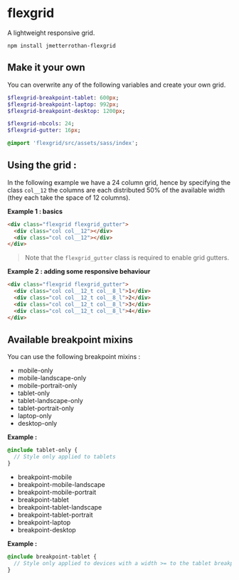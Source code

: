 # flexgrid
A lightweight responsive grid.

`npm install jmetterrothan-flexgrid`

## Make it your own

You can overwrite any of the following variables and create your own grid.

```sass
$flexgrid-breakpoint-tablet: 600px;
$flexgrid-breakpoint-laptop: 992px;
$flexgrid-breakpoint-desktop: 1200px;

$flexgrid-nbcols: 24;
$flexgrid-gutter: 16px;

@import 'flexgrid/src/assets/sass/index';
```

## Using the grid :

In the following example we have a 24 column grid, hence by specifying the class `col__12` the columns are each distributed 50% of the available width (they each take the space of 12 columns).

**Example 1 : basics**
```html
<div class="flexgrid flexgrid_gutter">
  <div class="col col__12"></div>
  <div class="col col__12"></div>
</div>
 ```
  
 > Note that the `flexgrid_gutter` class is required to enable grid gutters.

**Example 2 : adding some responsive behaviour**

```html
<div class="flexgrid flexgrid_gutter">
  <div class="col col__12_t col__8_l">1</div>
  <div class="col col__12_t col__8_l">2</div>
  <div class="col col__12_t col__8_l">3</div>
  <div class="col col__12_t col__8_l">4</div>
</div>
 ```

## Available breakpoint mixins

You can use the following breakpoint mixins :

- mobile-only
- mobile-landscape-only
- mobile-portrait-only
- tablet-only
- tablet-landscape-only
- tablet-portrait-only
- laptop-only
- desktop-only

**Example :**
```sass
@include tablet-only {
  // Style only applied to tablets
}
```

- breakpoint-mobile
- breakpoint-mobile-landscape
- breakpoint-mobile-portrait
- breakpoint-tablet
- breakpoint-tablet-landscape
- breakpoint-tablet-portrait
- breakpoint-laptop
- breakpoint-desktop

**Example :**
```sass
@include breakpoint-tablet {
  // Style only applied to devices with a width >= to the tablet breakpoint
}
```
